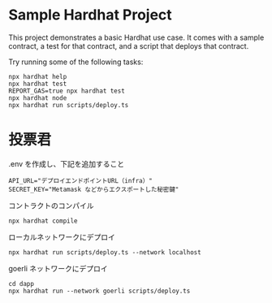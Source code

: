 # Sample Hardhat Project

This project demonstrates a basic Hardhat use case. It comes with a sample contract, a test for that contract, and a script that deploys that contract.

Try running some of the following tasks:

```shell
npx hardhat help
npx hardhat test
REPORT_GAS=true npx hardhat test
npx hardhat node
npx hardhat run scripts/deploy.ts
```

# 投票君

.env を作成し、下記を追加すること
```
API_URL="デプロイエンドポイントURL（infra）"
SECRET_KEY="Metamask などからエクスポートした秘密鍵"
```

コントラクトのコンパイル
```
npx hardhat compile
```

ローカルネットワークにデプロイ
```
npx hardhat run scripts/deploy.ts --network localhost
```

goerli ネットワークにデプロイ
```
cd dapp
npx hardhat run --network goerli scripts/deploy.ts
```

